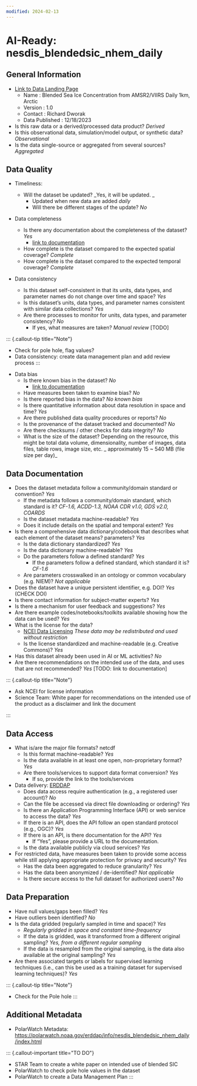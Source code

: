 ```yaml
---
modified: 2024-02-13
---
```


# AI-Ready: nesdis_blendedsic_nhem_daily
## General Information
- [Link to Data Landing Page](https://polarwatch.noaa.gov/catalog/ice-conc-nh-blended-nesdis/preview)
  - Name : Blended Sea Ice Concentration from AMSR2/VIIRS Daily 1km, Arctic
  - Version : 1.0
  - Contact : Richard Dworak
  - Data Published : 12/18/2023
- Is this raw data or a derived/processed data product? _Derived_
- Is this observational data, simulation/model output, or synthetic data?  _Observational_ 
- Is the data single-source or aggregated from several sources? _Aggregated_



## Data Quality
- Timeliness:
  - Will the dataset be updated? _Yes, it will be updated. _
    - Updated when new data are added _daily_
    - Will there be different stages of the update?  _No_
 
- Data completeness 
  - Is there any documentation about the completeness of the dataset? _Yes_
    - [link to documentation](https://www.mdpi.com/2072-4292/13/15/2982)
  - How complete is the dataset compared to the expected spatial coverage?
    _Complete_
  - How complete is the dataset compared to the expected temporal coverage?
    _Complete_
- Data consistency
  - Is this dataset self-consistent in that its units, data types, and parameter names
    do not change over time and space? _Yes_
  - Is this dataset’s units, data types, and parameter names consistent with similar data
    collections? _Yes_
  - Are there processes to monitor for units, data types, and parameter consistency? 
    _No_ 
    - If yes, what measures are taken? _Manual review_ [TODO]


::: {.callout-tip title="Note"}
* Check for pole hole, flag values?
* Data consistency: create data management plan and add review process
:::

- Data bias
  - Is there known bias in the dataset? _No_
    - [link to documentation](https://www.mdpi.com/2072-4292/13/15/2982)
  - Have measures been taken to examine bias? _No_
  - Is there reported bias in the data? _No known bias_
  - Is there quantitative information about data resolution in space and time? _Yes_
  - Are there published data quality procedures or reports? _No_ 
  - Is the provenance of the dataset tracked and documented? _No_
  - Are there checksums / other checks for data integrity? _No_
  - What is the size of the dataset? Depending on the resource, this might be total data volume,
    dimensionality, number of images, data files, table rows, image size, etc.  _ approximately 15 ~ 540 MB (file size per day)_

## Data Documentation
- Does the dataset metadata follow a community/domain standard or convention? _Yes_
  - If the metadata follows a community/domain standard, which standard is it? _CF-1.6, ACDD-1.3, NOAA CDR v1.0, GDS v2.0, COARDS_
  - Is the dataset metadata machine-readable? _Yes_
  - Does it include details on the spatial and temporal extent? _Yes_
- Is there a comprehensive data dictionary/codebook that describes what each element of
  the dataset means? parameters? _Yes_
  - Is the data dictionary standardized? _Yes_
  - Is the data dictionary machine-readable? _Yes_
  - Do the parameters follow a defined standard? _Yes_
    - If the parameters follow a defined standard, which standard it is? _CF-1.6_
  - Are parameters crosswalked in an ontology or common vocabulary (e.g. NIEM)? _Not applicable_
- Does the dataset have a unique persistent identifier, e.g. DOI?  _Yes_ (CHECK DOI)
- Is there contact information for subject-matter experts? _Yes_
- Is there a mechanism for user feedback and suggestions? _Yes_
- Are there example codes/notebooks/toolkits available showing how the data can be used? _Yes_ 
- What is the license for the data? 
  - [NCEI Data Licensing](https://www.ncei.noaa.gov/archive#:~:text=Because%20works%20of%20the%20US%20government%20are,license%20to%20that%20portion%20of%20its%20holdings.) _These data may be redistributed and used without restriction_
  - Is the license standardized and machine-readable (e.g. Creative Commons)?  _Yes_
- Has this dataset already been used in AI or ML activities? _No_
- Are there recommendations on the intended use of the data, and uses that are not recommended? _Yes_ [TODO: link to documentation]


::: {.callout-tip title="Note"}
* Ask NCEI for license information
* Science Team: White paper for recommendations on the intended use of the product as a disclaimer and link the document

:::


## Data Access  
- What is/are the major file formats? netcdf
  - Is this format machine-readable? _Yes_ 
  - Is the data available in at least one open, non-proprietary format? _Yes_
  - Are there tools/services to support data format conversion? _Yes_
    - If so, provide the link to the tools/services
- Data delivery: [ERDDAP](https://polarwatch.noaa.gov/erddap/griddap/nesdis_blendedsic_nhem_daily.html)
  - Does data access require authentication (e.g., a registered user account)? _No_
  - Can the file be accessed via direct file downloading or ordering?  _Yes_
  - Is there an Application Programming Interface (API) or web service to access the data?
    _Yes_
  - If there is an API, does the API follow an open standard protocol (e.g., OGC)? _Yes_
  - If there is an API, is there documentation for the API? _Yes_
    - If “Yes”, please provide a URL to the documentation.
  - Is the data available publicly via cloud services?  _Yes_
- For restricted data, have measures been taken to provide some access while still applying
   appropriate protection for privacy and security?  _Yes_
  - Has the data been aggregated to reduce granularity?  _Yes_ 
  - Has the data been anonymized / de-identified? _Not applicable_
  - Is there secure access to the full dataset for authorized users?  _No_

## Data Preparation

- Have null values/gaps been filled? _Yes_
- Have outliers been identified? _No_
- Is the data gridded (regularly sampled in time and space)? _Yes_
    - _Regularly gridded in space and constant time-frequency_
  - If the data is gridded, was it transformed from a different original sampling? 
    _Yes,  from a different regular sampling_
  - If the data is resampled from the original sampling, is the data also available at the original sampling? 
    _Yes_
- Are there associated targets or labels for supervised learning techniques (i.e., can this be
  used as a training dataset for supervised learning techniques)? _Yes_

::: {.callout-tip title="Note"}
* Check for the Pole hole
:::

##  Additional Metadata
* PolarWatch Metadata: https://polarwatch.noaa.gov/erddap/info/nesdis_blendedsic_nhem_daily/index.html 

::: {.callout-important title="TO DO"}
* STAR Team to create a white paper on intended use of blended SIC
* PolarWatch to check pole hole values in the dataset
* PolarWatch to create a Data Management Plan
:::